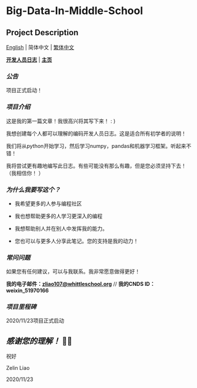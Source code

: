 # Big-Data-In-Middle-School
## Project Description

[English](https://github.com/ZelinLiao/Big-Data-In-Middle-School/new/main?readme=1) | 简体中文 | [繁体中文](---)


**[开发人员日志](https://github.com/getgridea/gridea/blob/master/CHANGELOG.md)** | **[主页](https://github.com/ZelinLiao/Big-Data-In-Middle-School/)**


### _公告_


项目正式启动！


### _项目介绍_


这是我的第一篇文章！我很高兴将其写下来！ : )

我想创建每个人都可以理解的编码开发人员日志。这是适合所有初学者的说明！

我们将从python开始学习，然后学习numpy，pandas和机器学习框架。听起来不错！ 

我将尝试更有趣地编写此日志。有些可能没有那么有趣，但是您必须坚持下去！ （我相信你！ ）


### _为什么我要写这个？_


* 我希望更多的人参与编程社区

* 我也想帮助更多的人学习更深入的编程

* 我想帮助别人并在别人中发挥我的能力。

* 您也可以与更多人分享此笔记。您的支持是我的动力！


### _常问问题_


如果您有任何建议，可以与我联系。我非常愿意做得更好！

**我的电子邮件：zliao107@whittleschool.org** // **我的CNDS ID：weixin_51970166**


### _项目里程碑_


2020/11/23项目正式启动


## _感谢您的理解！_ 🐱‍🏍


祝好

Zelin Liao

2020/11/23

